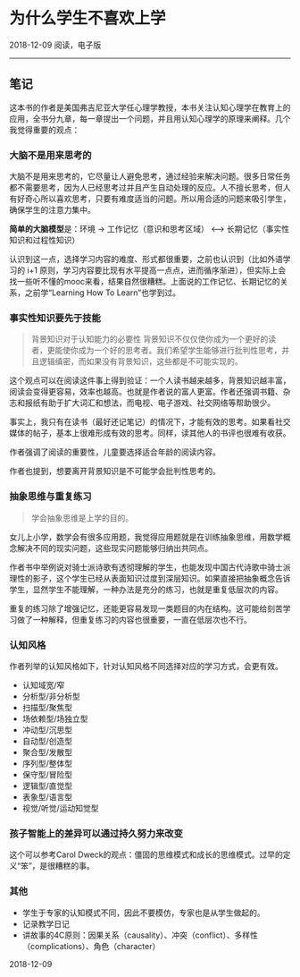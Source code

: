 # 为什么学生不喜欢上学

2018-12-09 阅读，电子版

---

## 笔记

这本书的作者是美国弗吉尼亚大学任心理学教授，本书关注认知心理学在教育上的应用，全书分九章，每一章提出一个问题，并且用认知心理学的原理来阐释。几个我觉得重要的观点：

### 大脑不是用来思考的

大脑不是用来思考的，它尽量让人避免思考，通过经验来解决问题。很多日常任务都不需要思考，因为人已经思考过并且产生自动处理的反应。人不擅长思考，但人有好奇心所以喜欢思考，只要有难度适当的问题。所以用合适的问题来吸引学生，确保学生的注意力集中。

**简单的大脑模型**是：环境 -> 工作记忆（意识和思考区域） <--> 长期记忆（事实性知识和过程性知识）

认识到这一点，选择学习内容的难度、形式都很重要，之前也认识到（比如外语学习的 i+1 原则，学习内容要比现有水平提高一点点，进而循序渐进），但实际上会找一些听不懂的mooc来看，结果自然很糟糕。上面说的工作记忆、长期记忆的关系，之前学“Learning How To Learn”也学到过。

### 事实性知识要先于技能

> 背景知识对于认知能力的必要性 背景知识不仅仅使你成为一个更好的读者，更能使你成为一个好的思考者。我们希望学生能够进行批判性思考，并且逻辑缜密，而如果没有背景知识，这些都是不可能实现的。

这个观点可以在阅读这件事上得到验证：一个人读书越来越多，背景知识越丰富，阅读会变得更容易，效率也越高。也就是作者说的富人更富。作者还强调书籍、杂志和报纸有助于扩大词汇和想法，而电视、电子游戏、社交网络等帮助很少。

事实上，我只有在读书（最好还记笔记）的情况下，才能有效的思考。如果看社交媒体的帖子，基本上很难形成有效的思考。同样，读其他人的书评也很难有收获。

作者强调了阅读的重要性，儿童要选择适合年龄的阅读内容。

作者也提到，想要离开背景知识是不可能学会批判性思考的。

### 抽象思维与重复练习

> 学会抽象思维是上学的目的。

女儿上小学，数学会有很多应用题，我觉得应用题就是在训练抽象思维，用数学概念解决不同的现实问题，这些现实问题能够归纳出共同点。

作者书中举例说对骑士派诗歌有透彻理解的学生，也能发现中国古代诗歌中骑士派理性的影子，这个学生已经从表面知识过度到深层知识。如果直接把抽象概念告诉学生，显然学生不能理解，一种办法是充分的练习，也就是重复低层次的内容。

重复的练习除了增强记忆，还能更容易发现一类题目的内在结构。这可能给刻苦学习做了一种解释，但重复练习的内容也很重要，一直在低层次也不行。

### 认知风格

作者列举的认知风格如下，针对认知风格不同选择对应的学习方式，会更有效。

- 认知域宽/窄
- 分析型/非分析型
- 扫描型/聚焦型
- 场依赖型/场独立型
- 冲动型/沉思型
- 自动型/创造型
- 聚合型/发散型
- 序列型/整体型
- 保守型/冒险型
- 逻辑型/直觉型
- 表象型/语言型
- 视觉/听觉/运动知觉型

### 孩子智能上的差异可以通过持久努力来改变

这个可以参考Carol Dweck的观点：僵固的思维模式和成长的思维模式。过早的定义“笨”，是很糟糕的事。

### 其他

- 学生于专家的认知模式不同，因此不要模仿，专家也是从学生做起的。
- 记录教学日记
- 讲故事的4C原则：因果关系（causality）、冲突（conflict）、多样性（complications）、角色（character）


2018-12-09

